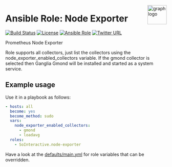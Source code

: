 <p><img src="https://www.circonus.com/wp-content/uploads/2015/03/sol-icon-itOps.png" alt="graph logo" title="graph" align="right" height="60" /></p>

Ansible Role: Node Exporter
===========================

[![Build Status](https://ci.devops.sosoftware.pl/buildStatus/icon?job=SoInteractive/node-exporter/master)](https://ci.devops.sosoftware.pl/blue/organizations/jenkins/SoInteractive%2Fnode-exporter/activity) [![License](https://img.shields.io/badge/license-MIT%20License-brightgreen.svg)](https://opensource.org/licenses/MIT) [![Ansible Role](https://img.shields.io/ansible/role/18271.svg)](https://galaxy.ansible.com/SoInteractive/node-exporter/) [![Twitter URL](https://img.shields.io/twitter/follow/sointeractive.svg?style=social&label=Follow%20%40SoInteractive)](https://twitter.com/sointeractive)

Prometheus Node Exporter

Role supports all collectors, just list the collectors using the node_exporter_enabled_collectors variable. If the gmond collector is selected then Ganglia Gmond will be installed and started as a system service.

Example usage
-------------

Use it in a playbook as follows:
```yaml
- hosts: all
  become: yes
  become_method: sudo
  vars:
    node_exporter_enabled_collectors:
      - gmond
      - loadavg
  roles:
    - SoInteractive.node-exporter
```

Have a look at the [defaults/main.yml](defaults/main.yml) for role variables
that can be overridden.
